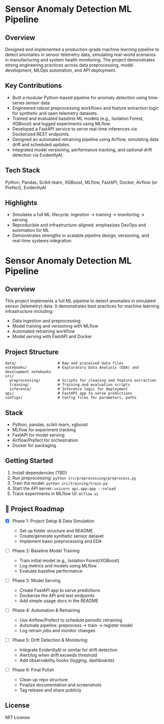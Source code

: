 # Sensor Anomaly Detection ML Pipeline

## Overview

Designed and implemented a production-grade machine learning pipeline to detect
anomalies in sensor telemetry data, simulating real-world scenarios in
manufacturing and system health monitoring. The project demonstrates strong
engineering practices across data preprocessing, model development, MLOps
automation, and API deployment.

## Key Contributions

- Built a modular Python-based pipeline for anomaly detection using time-series sensor data.
- Engineered robust preprocessing workflows and feature extraction logic for synthetic and open telemetry datasets.
- Trained and evaluated baseline ML models (e.g., Isolation Forest, XGBoost) and logged experiments using MLflow.
- Developed a FastAPI service to serve real-time inferences via Dockerized REST endpoints.
- Designed an automated retraining pipeline using Airflow, simulating data drift and scheduled updates.
- Integrated model versioning, performance tracking, and optional drift detection via EvidentlyAI.

## Tech Stack

Python, Pandas, Scikit-learn, XGBoost, MLflow, FastAPI, Docker, Airflow (or Prefect), EvidentlyAI

## Highlights

- Simulates a full ML lifecycle: ingestion → training → monitoring → serving
- Reproducible and infrastructure-aligned: emphasizes DevOps and automation for ML
- Demonstrates strengths in scalable pipeline design, versioning, and real-time systems integration


# Sensor Anomaly Detection ML Pipeline

## Overview

This project implements a full ML pipeline to detect anomalies in simulated
sensor (telemetry) data. It demonstrates best practices for machine learning
infrastructure including:
- Data ingestion and preprocessing
- Model training and versioning with MLflow
- Automated retraining workflow
- Model serving with FastAPI and Docker

## Project Structure

```
data/                   # Raw and processed data files
notebooks/              # Exploratory Data Analysis (EDA) and development notebooks
src/
  preprocessing/        # Scripts for cleaning and feature extraction
  training/             # Training and evaluation scripts
  inference/            # Inference logic for deployment
api/                    # FastAPI app to serve predictions
configs/                # Config files for parameters, paths
```

## Stack

- Python, pandas, scikit-learn, xgboost
- MLflow for experiment tracking
- FastAPI for model serving
- Airflow/Prefect for orchestration
- Docker for packaging

## Getting Started

1. Install dependencies (TBD)
2. Run preprocessing: `python src/preprocessing/preprocess.py`
3. Train the model: `python src/training/train.py`
4. Start the API server: `uvicorn api.app:app --reload`
5. Track experiments in MLflow UI: `mlflow ui`

## 📍 Project Roadmap

- [x] Phase 1: Project Setup & Data Simulation
  - Set up folder structure and README
  - Create/generate synthetic sensor dataset
  - Implement basic preprocessing and EDA

- [ ] Phase 2: Baseline Model Training
  - Train initial model (e.g., Isolation Forest/XGBoost)
  - Log metrics and models using MLflow
  - Evaluate baseline performance

- [ ] Phase 3: Model Serving
  - Create FastAPI app to serve predictions
  - Dockerize the API and test endpoints
  - Add simple usage docs in the README

- [ ] Phase 4: Automation & Retraining
  - Use Airflow/Prefect to schedule periodic retraining
  - Automate pipeline: preprocess → train → register model
  - Log retrain jobs and monitor changes

- [ ] Phase 5: Drift Detection & Monitoring
  - Integrate EvidentlyAI or similar for drift detection
  - Alert/log when drift exceeds threshold
  - Add observability hooks (logging, dashboards)

- [ ] Phase 6: Final Polish
  - Clean up repo structure
  - Finalize documentation and screenshots
  - Tag release and share publicly

## License

MIT License
